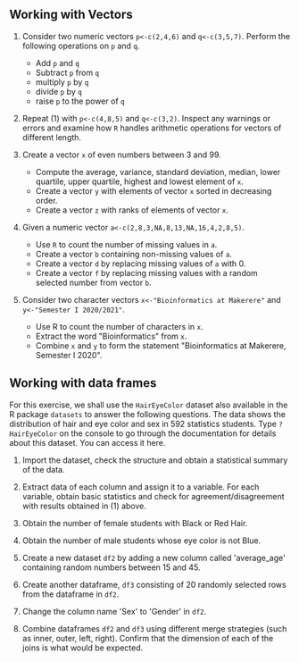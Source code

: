 
## Working with Vectors

1. Consider two numeric vectors `p<-c(2,4,6)` and `q<-c(3,5,7)`. Perform the following operations on `p` and `q`.
    * Add `p` and `q`
    * Subtract `p` from `q`
    * multiply `p` by `q`
    * divide `p` by `q`
    * raise `p` to the power of `q`

2. Repeat (1) with `p<-c(4,8,5)` and `q<-c(3,2)`. Inspect any warnings or errors and examine how `R` handles arithmetic operations for vectors of different length.

3. Create a vector `x` of even numbers between 3 and 99.
    * Compute the average, variance, standard deviation, median,
    lower quartile, upper quartile, highest and lowest element of `x`.
    * Create a vector `y` with elements of vector `x` sorted in decreasing order. 
    * Create a vector `z` with ranks of elements of vector `x`.

4. Given a numeric vector `a<-c(2,8,3,NA,8,13,NA,16,4,2,8,5)`.
    * Use `R` to count the number of missing values in `a`.
    * Create a vector `b` containing non-missing values of `a`.
    * Create a vector `d` by replacing missing values of `a` with 0.
    * Create a vector `f` by replacing missing values with a random selected number from vector `b`.

5. Consider two character vectors `x<-"Bioinformatics at Makerere"` and `y<-"Semester I 2020/2021"`.
    * Use R to count the number of characters in `x`.
    * Extract the word "Bioinformatics" from `x`.
    * Combine `x` and `y` to form the statement "Bioinformatics at Makerere, Semester I 2020".

## Working with data frames

For this exercise, we shall use the `HairEyeColor` dataset also available in the R package `datasets` to answer the following questions. The data shows the distribution of hair and eye color and sex in 592 statistics students. Type `?HairEyeColor` on the console to go through the documentation for details about this dataset. You can access it here.

1. Import the dataset, check the structure and obtain a statistical summary of the data.

2. Extract data of each column and assign it to a variable. For each variable, obtain basic statistics and check for agreement/disagreement with results obtained in (1) above.

3. Obtain the number of female students with Black or Red Hair.

4. Obtain the number of male students whose eye color is not Blue.

5. Create a new dataset `df2` by adding a new column called 'average_age' containing random numbers between 15 and 45.

6. Create another dataframe, `df3` consisting of 20 randomly selected rows from the dataframe in `df2`.

7. Change the column name 'Sex' to 'Gender' in `df2`. 

8. Combine dataframes `df2` and `df3` using different merge strategies (such as inner, outer, left, right). Confirm that the dimension of each of the joins is what would be expected. 
